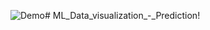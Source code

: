 ![Demo](https://github.com/user-attachments/assets/d3e712b4-65e2-488e-bfe5-e542069d0de6)# ML_Data_visualization_-_Prediction!

